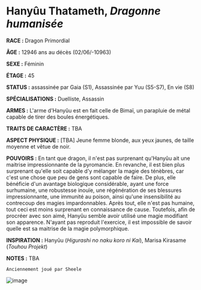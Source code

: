 # Hanyûu Thatameth, *Dragonne humanisée*

**RACE :** Dragon Primordial

**ÂGE :** 12946 ans au décès (02/06/-10963)

**SEXE :** Féminin

**ÉTAGE :** 45

**STATUS :** assassinée par Gaia (S1), Assassinée par Yuu (S5-S7), En vie (S8)

**SPÉCIALISATIONS :** Duelliste, Assassin

**ARMES :** L'arme d'Hanyûu est en fait celle de Bimaï, un parapluie de métal capable de tirer des boules énergétiques.

**TRAITS DE CARACTÈRE :** TBA

**ASPECT PHYSIQUE :** [TBA] Jeune femme blonde, aux yeux jaunes, de taille moyenne et vêtue de noir.

**POUVOIRS :** En tant que dragon, il n'est pas surprenant qu'Hanyûu ait une maitrise impressionnante de la pyromancie. En revanche, il est bien plus surprenant qu'elle soit capable d'y mélanger la magie des ténèbres, car c'est une chose que peu de gens sont capable de faire. De plus, elle bénéficie d'un avantage biologique considérable, ayant une force surhumaine, une robustesse inouïe, une régénération de ses blessures impressionnante, une immunité au poison, ainsi qu'une insensibilité au contrecoup des magies impardonnables. Après tout, elle n'est pas humaine, tout ceci est moins surprenant en connaissance de cause. Toutefois, afin de procréer avec son aimé, Hanyûu semble avoir utilisé une magie modifiant son apparence. N'ayant pas reproduit l'exercice, il est impossible de savoir quelle est sa maitrise de la magie polymorphique.

**INSPIRATION :** Hanyûu (*Higurashi no naku koro ni Kai*), Marisa Kirasame (*Touhou Projekt*)

**NOTES :** TBA

`Anciennement joué par Sheele`

![image](https://enyxia.alkanife.fr/images/characters/hanyuu.png)
